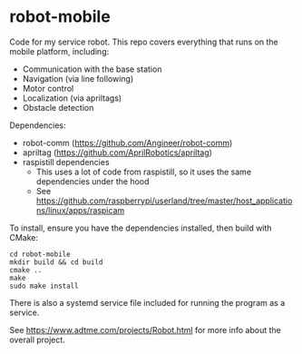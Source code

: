 # robot-mobile

Code for my service robot. This repo covers everything that runs on the mobile platform, including:
- Communication with the base station
- Navigation (via line following)
- Motor control
- Localization (via apriltags)
- Obstacle detection

Dependencies:
- robot-comm (https://github.com/Angineer/robot-comm)
- apriltag (https://github.com/AprilRobotics/apriltag)
- raspistill dependencies
  - This uses a lot of code from raspistill, so it uses the same dependencies under the hood
  - See https://github.com/raspberrypi/userland/tree/master/host_applications/linux/apps/raspicam

To install, ensure you have the dependencies installed, then build with CMake:

`cd robot-mobile`\
`mkdir build && cd build`\
`cmake ..`\
`make`\
`sudo make install`

There is also a systemd service file included for running the program as a service.

See https://www.adtme.com/projects/Robot.html for more info about the overall project.

